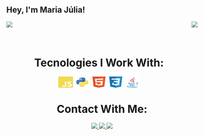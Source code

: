 ## Hey, I'm Maria Júlia!
<div>
  
  <img  height="150em" src="https://github-readme-stats.vercel.app/api?username=mariajuliadantas&show_icons=true&theme=radical&include_all_commits=true"/>
  <img align="right" height="150em" src="https://github-readme-stats.vercel.app/api/top-langs/?username=mariajuliadantas&layout=compact&langs_count=16&theme=radical"/>
</div>
<br>

<div  align="center"> 
  <div style="display: inline_block"><br>
    <h1 align="center">Tecnologies I Work With:</h1>
    <img align="center" height="30" width="40" alt="js-icon"  src="https://raw.githubusercontent.com/devicons/devicon/master/icons/javascript/javascript-plain.svg">
    <img align="center" height="30" width="40" alt="react-icon" src="https://raw.githubusercontent.com/devicons/devicon/master/icons/python/python-original.svg">
    <img align="center" height="30" width="40" alt="html-icon" src="https://raw.githubusercontent.com/devicons/devicon/master/icons/html5/html5-original.svg">
    <img align="center" height="30" width="40" alt="css-icon" src="https://raw.githubusercontent.com/devicons/devicon/master/icons/css3/css3-original.svg">
    <img align="center" height="30" width="40" alt="css-icon" src="https://raw.githubusercontent.com/devicons/devicon/master/icons/java/java-original.svg">

 
   <h1 align="center">Contact With Me:</h1>
    <a href = "mailto: mariajuliadma@gmail.com">
      <img width="30" src="https://github.com/LuigiGf/LuigiGf/raw/main/gmail.svg">
    </a>
    <a href = "https://www.linkedin.com/in/maria-j%C3%BAlia-dantas-21216a2b9?lipi=urn%3Ali%3Apage%3Ad_flagship3_profile_view_base_contact_details%3BJGX6nE%2FTSMGv3NmqBkyHEQ%3D%3D">
      <img width="25" src="https://github.com/LuigiGf/LuigiGf/raw/main/linkedin.svg">
    </a>
    <a href = "https://www.instagram.com/mariajuliadantasm_/">
      <img width="25" src="https://github.com/LuigiGf/LuigiGf/raw/main/instagram.png">
    </a>
</div>

